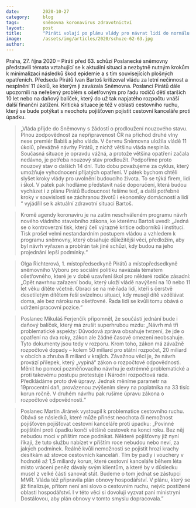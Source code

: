 ```yaml
---
date:         2020-10-27
category:     blog
tags:         sněmovna koronavirus zdravotnictví
layout:       post
title:        "Piráti volají po plánu vlády pro návrat lidí do normálu. Vyzývají také k řešení ošetřovného či hrozícího krachu cestovek"
image:        /assets/img/articles/2020/schuze-62-63.jpg
author:       
--- 
```



Praha, 27. října 2020 – Piráti před 63. schůzí Poslanecké sněmovny představili témata vztahující se k aktuální situaci a nezbytně nutným krokům k minimalizaci následků škod epidemie a s tím souvisejících plošných opatřeních. Předseda Pirátů Ivan Bartoš kritizoval vládu za letní nečinnost a nesplnění 11 úkolů, ke kterým ji zavázala Sněmovna. Poslanci Pirátů dále upozornili na neřešený problém s ošetřovným pro řadu rodičů dětí starších 10 let nebo na daňový balíček, který do už tak napjatého rozpočtu vnáší další finanční zatížení. Kritická situace je též v oblasti cestovního ruchu, který se bude potýkat s neochotu pojišťoven pojistit cestovní kanceláře proti úpadku.

> „Vláda přijde do Sněmovny s žádostí o prodloužení nouzového stavu. Plnou zodpovědnost za nepřipravenost ČR na příchod druhé vlny nese premiér Babiš a jeho vláda. V červnu Sněmovna uložila vládě 11 úkolů, převážně návrhy Pirátů, z nichž většinu vláda nesplnila. Současná situace je opravdu vážná, a protože většina opatření začala nedávno, je potřeba nouzový stav prodloužit. Podpoříme proto nouzový stav o dalších 14 dní. Tuto dobu považujeme za cyklus, který umožňuje vyhodnocení přijatých opatření. V pátek bychom chtěli slyšet kroky vlády pro uvolnění budoucího života. To se týká firem, lidí i škol. V pátek pak hodláme představit naše doporučení, která budou vycházet i z plánu Pirátů Budoucnost řešíme teď, a další potřebné kroky v souvislosti se záchranou životů i ekonomiky domácností a lidí “ vyjádřil se k aktuální zdravotní situaci Bartoš.

> Kromě agendy koronaviru je na zatím neschváleném programu návrh nového vládního stavebního zákona, ke kterému Bartoš uvedl: „Jedná se o kontroverzní tisk, který čelí výrazné kritice odborníků i institucí. Tisk prošel velmi nestandardním postupem vládou a vzhledem k programu sněmovny, který obsahuje důležitější věci, předložím, aby byl návrh vyřazen a probírán tak jiné schůzi, kdy budou na jeho projednání lepší podmínky.“

> Olga Richterová, 1. místopředsedkyně Pirátů a místopředsedkyně sněmovního Výboru pro sociální politiku navázala tématem ošetřovného, které je v době uzavření škol pro některé rodiče zásadní: „Opět navrhnu zařazení bodu, který uloží vládě navýšení na 10 nebo 11 let věku dítěte včetně. Obrací se na mě řada lidí, kteří s čerstvě desetiletým dítětem řeší svízelnou situaci, kdy musejí dítě vzdělávat doma, ale bez nároku na ošetřovné. Řada lidí se kvůli tomu obává o udržení pracovní pozice.“

> Poslanec Mikuláš Ferjenčík připomněl, že součástí jednání bude i daňový balíček, který má zrušit superhrubou mzdu: „Návrh má tři problematické aspekty: Důvodová zpráva obsahuje tvrzení, že jde o opatření na dva roky, zákon ale žádné časové omezení neobsahuje. Tyto dokumenty jsou tedy v rozporu. Krom toho, zákon má závažně rozpočtové dopady – kolem 50 miliard pro státní rozpočet, 20 miliard v obcích a zhruba 8 miliard v krajích. Závažnou věcí je, že návrh provází přílepek, který „vypíná“ zákon o rozpočtové odpovědnosti. Měnit ho pomocí pozměňovacího návrhu je extrémně problematické a proti takovému postupu protestuje i Národní rozpočtová rada. Předkládáme proto dvě úpravy. Jednak měníme parametr na 19procentní daň, provázenou zvýšením slevy na poplatníka na 33 tisíc korun ročně. V druhém návrhu pak rušíme úpravu zákona o rozpočtové odpovědnosti.“

> Poslanec Martin Jiránek vystoupil k problematice cestovního ruchu. Obává se následků, které může přinést neochota či nemožnost pojišťoven pojišťovat cestovní kanceláře proti úpadku: „Povinné pojištění proti úpadku končí většině cestovek na konci roku. Bez něj nebudou moci v příštím roce podnikat. Některé pojišťovny již nyní říkají, že tuto službu nabízet v příštím roce nebudou nebo neví, za jakých podmínek. Reálně kvůli nemožnosti se pojistit hrozí krachy desítkám až stovce cestovních kanceláří. Tím by padly i vouchery v hodnotě až 1,5 miliardy korun, které cestovní kanceláře během léta místo vrácení peněz dávaly svým klientům, a které by v důsledku musel z velké části sanovat stát. Budeme o tom jednat se zástupci MMR. Vláda též připravila plán obnovy hospodářství. V plánu, který se již finalizuje, přitom není ani slovo o cestovním ruchu, nejvíc postižené oblasti hospodářství. I v této věci si dovoluji vyzvat paní ministryni Dostálovou, aby plán obnovy v tomto smyslu dopracovala.”
